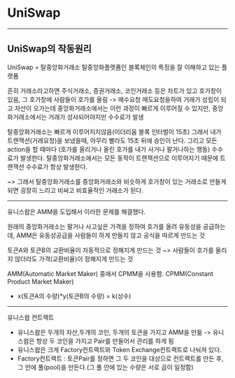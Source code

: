 # UniSwap

<hr />

## UniSwap의 작동원리

UniSwap = 탈중앙화거래소
탈중앙화플랫폼인 블록체인의 특징을 잘 이해하고 있는 플랫폼

흔히 거래소라고하면 주식거래소, 증권거래소, 코인거래소 등은 차트가 있고 호가창이 있음, 그 호가창에 사람들이 호가를 올림 -> 매수요청 매도요청을하여 거래가 성립이 되고 자산이 오가는데 중앙화거래소에서는 이런 과정이 빠르게 이루어질 수 있지만,
중앙화거래소에서는 거래가 성사되어야지만 수수료가 발생

탈중앙화거래소는 빠르게 이루어지지않음(이더리움 블록 인터벌이 15초)
그래서 내가 트랜잭션(거래요청)을 보냈을때, 아무리 빨라도 15초 뒤에 승인이 난다.
그리고 모든 action을 할 때마다 (호가를 올리거나 올린 호가를 내가 사거나 팔거나하는 행동) 수수료가 발생한다.
탈중앙화거래소에서는 모든 동작이 트랜잭션으로 이루어지기 때문에 트랜잭션 수수료가 항상 발생한다.

~> 그래서 탈중앙화거래소를 중앙화거래소와 비슷하게 호가창이 있는 거래소로 만들게 되면 굉장히 느리고 비싸고 비효율적인 거래소가 된다.

<hr />

유니스왑은 AMM을 도입해서 이러한 문제를 해결했다.

원래의 중앙화거래소는 팔거나 사고싶은 가격을 정하여 호가를 올려 유동성을 공급하는데, AMM은 유동성공급을 사람들이 하게 만들지 않고 공식을 따르게 만드는 것

토큰A와 토큰B의 교환비율이 자동적으로 정해지게 만드는 것 ~> 사람들이 호가를 올리지 않더라도 가격(교환비율)이 정해지게 만드는 것

AMM(Automatic Market Maker) 중에서 CPMM을 사용함.
CPMM(Constant Product Market Maker)

- x(토큰A의 수량)\*y(토큰B의 수량) = k(상수)

<hr />

유니스왑 컨트랙트

- 유니스왑은 두개의 자산,두개의 코인, 두개의 토큰을 가지고 AMM을 만듦 -> 유니스왑은 항상 두 코인을 가지고 Pair를 만들어서 관리를 하게 됨
- 유니스왑은 크게 Factory컨트랙트와 Token Exchange컨트랙트로 나눠져 있다.
- Factory컨트랙트 : 토큰Pair를 정하면 그 두 코인을 대상으로 컨트랙트를 만든 후, 그 안에 풀(pool)을 만든다.(그 풀 안에 있는 수량은 서로 곱이 일정함)
